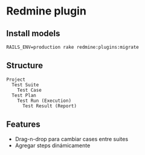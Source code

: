 # Redmine plugin

## Install models

`RAILS_ENV=production rake redmine:plugins:migrate`

## Structure

```
Project
  Test Suite
    Test Case
  Test Plan
    Test Run (Execution)
      Test Result (Report)
```

## Features

* Drag-n-drop para cambiar cases entre suites
* Agregar steps dinámicamente